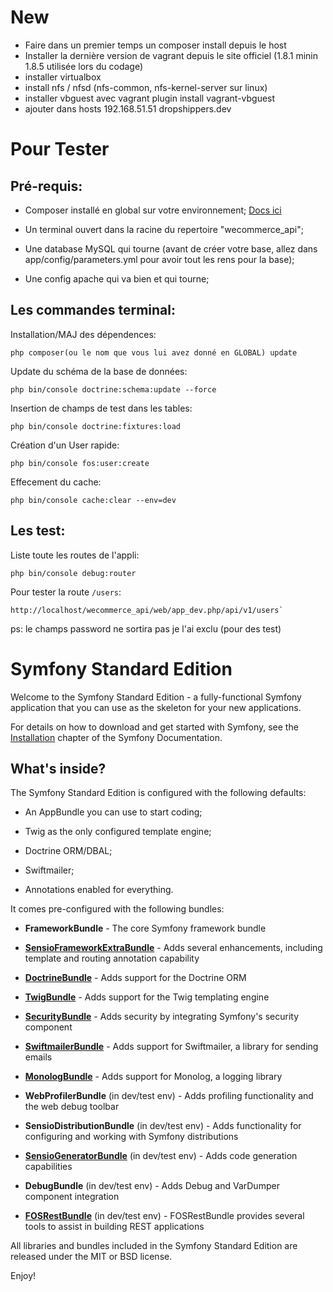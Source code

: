 New
===========
* Faire dans un premier temps un composer install depuis le host
* Installer la dernière version de vagrant depuis le site officiel (1.8.1 minin 1.8.5 utilisée lors du codage)
* installer virtualbox
* install nfs / nfsd (nfs-common, nfs-kernel-server sur linux)
* installer vbguest avec vagrant plugin install vagrant-vbguest
* ajouter dans hosts 192.168.51.51  dropshippers.dev

Pour Tester
===========

Pré-requis:
-----------
  * Composer installé en global sur votre environnement; [Docs ici](https://getcomposer.org/doc/00-intro.md#globally)

  * Un terminal ouvert dans la racine du repertoire "wecommerce_api";

  * Une database MySQL qui tourne (avant de créer votre base, allez dans app/config/parameters.yml pour avoir tout les rens pour la base);

  * Une config apache qui va bien et qui tourne;

Les commandes terminal:
----------------------- 
Installation/MAJ des dépendences:
```
php composer(ou le nom que vous lui avez donné en GLOBAL) update
```

Update du schéma de la base de données:
```
php bin/console doctrine:schema:update --force
```

Insertion de champs de test dans les tables:
```
php bin/console doctrine:fixtures:load
````

Création d'un User rapide:
```
php bin/console fos:user:create
````
Effecement du cache:
```
php bin/console cache:clear --env=dev
````
  
Les test:
--------- 
Liste toute les routes de l'appli:
```
php bin/console debug:router
```

Pour tester la route `/users`:
```
http://localhost/wecommerce_api/web/app_dev.php/api/v1/users`
```
  
ps: le champs password ne sortira pas je l'ai exclu (pour des test)

Symfony Standard Edition
========================

Welcome to the Symfony Standard Edition - a fully-functional Symfony
application that you can use as the skeleton for your new applications.

For details on how to download and get started with Symfony, see the
[Installation][1] chapter of the Symfony Documentation.

What's inside?
--------------

The Symfony Standard Edition is configured with the following defaults:

  * An AppBundle you can use to start coding;

  * Twig as the only configured template engine;

  * Doctrine ORM/DBAL;

  * Swiftmailer;

  * Annotations enabled for everything.

It comes pre-configured with the following bundles:

  * **FrameworkBundle** - The core Symfony framework bundle

  * [**SensioFrameworkExtraBundle**][6] - Adds several enhancements, including
    template and routing annotation capability

  * [**DoctrineBundle**][7] - Adds support for the Doctrine ORM

  * [**TwigBundle**][8] - Adds support for the Twig templating engine

  * [**SecurityBundle**][9] - Adds security by integrating Symfony's security
    component

  * [**SwiftmailerBundle**][10] - Adds support for Swiftmailer, a library for
    sending emails

  * [**MonologBundle**][11] - Adds support for Monolog, a logging library

  * **WebProfilerBundle** (in dev/test env) - Adds profiling functionality and
    the web debug toolbar

  * **SensioDistributionBundle** (in dev/test env) - Adds functionality for
    configuring and working with Symfony distributions

  * [**SensioGeneratorBundle**][13] (in dev/test env) - Adds code generation
    capabilities

  * **DebugBundle** (in dev/test env) - Adds Debug and VarDumper component
    integration
    
  * [**FOSRestBundle**][14] (in dev/test env) - FOSRestBundle provides several tools to assist in building REST applications
   

All libraries and bundles included in the Symfony Standard Edition are
released under the MIT or BSD license.

Enjoy!

[1]:  https://symfony.com/doc/3.0/book/installation.html
[6]:  https://symfony.com/doc/current/bundles/SensioFrameworkExtraBundle/index.html
[7]:  https://symfony.com/doc/3.0/book/doctrine.html
[8]:  https://symfony.com/doc/3.0/book/templating.html
[9]:  https://symfony.com/doc/3.0/book/security.html
[10]: https://symfony.com/doc/3.0/cookbook/email.html
[11]: https://symfony.com/doc/3.0/cookbook/logging/monolog.html
[13]: https://symfony.com/doc/3.0/bundles/SensioGeneratorBundle/index.html
[14]: http://symfony.com/doc/master/bundles/FOSRestBundle/index.html
